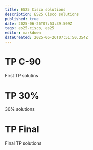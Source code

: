 ```yaml
---
title: ES25 Cisco solutions
description: ES25 Cisco solutions
published: true
date: 2025-06-26T07:53:39.509Z
tags: es25-cisco, es25
editor: markdown
dateCreated: 2025-06-26T07:51:50.354Z
---
```


# TP C-90
First TP solutins

# TP 30%
30% solutions

# TP Final
Final TP solutions